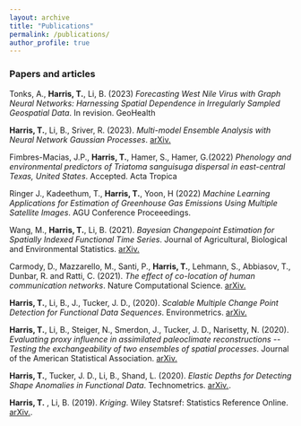 ```yaml
---
layout: archive
title: "Publications"
permalink: /publications/
author_profile: true
---
```


### Papers and articles

Tonks, A., __Harris, T.__, Li, B. (2023) _Forecasting West Nile Virus with Graph Neural Networks: Harnessing Spatial Dependence in Irregularly Sampled Geospatial Data_. In revision. GeoHealth

__Harris, T.__, Li, B., Sriver, R. (2023). _Multi-model Ensemble Analysis with Neural Network Gaussian Processes_. [arXiv.](https://arxiv.org/abs/2202.04152)

Fimbres-Macias, J.P., __Harris, T.__, Hamer, S., Hamer, G.(2022) _Phenology and environmental predictors of Triatoma sanguisuga dispersal in east-central Texas, United States_. Accepted. Acta Tropica

Ringer J., Kadeethum, T., __Harris, T.__, Yoon, H (2022) _Machine Learning Applications for Estimation of Greenhouse Gas Emissions Using Multiple Satellite Images_. AGU Conference Proceeedings. 

Wang, M., __Harris, T.__, Li, B. (2021). _Bayesian Changepoint Estimation for Spatially Indexed Functional Time Series_. Journal of Agricultural, Biological and Environmental Statistics. [arXiv.](https://arxiv.org/abs/2201.02742)

Carmody, D., Mazzarello, M., Santi, P., __Harris, T.__, Lehmann, S., Abbiasov, T., Dunbar, R. and Ratti, C. (2021). _The effect of co-location of human communication networks_. Nature Computational Science. [arXiv.](https://arxiv.org/abs/2201.02230)

__Harris, T.__, Li, B., J., Tucker, J. D., (2020). _Scalable Multiple Change Point Detection for Functional Data Sequences_. Environmetrics. [arXiv.](https://arxiv.org/abs/2008.01889)

__Harris, T.__, Li, B., Steiger, N., Smerdon, J., Tucker, J. D., Narisetty, N. (2020). _Evaluating proxy influence in assimilated paleoclimate reconstructions -- Testing the exchangeability of two ensembles of spatial processes_. Journal of the American Statistical Association. [arXiv.](https://arxiv.org/abs/1909.01273)

__Harris, T.__, Tucker, J. D., Li, B., Shand, L. (2020). _Elastic Depths for Detecting Shape Anomalies in Functional Data_. Technometrics. [arXiv.](https://arxiv.org/abs/1907.06759).

__Harris, T.__ , Li, B. (2019). _Kriging_. Wiley Statsref: Statistics Reference Online. [arXiv.](https://onlinelibrary.wiley.com/doi/pdf/10.1002/9781118445112.stat03708.pub2).

    
